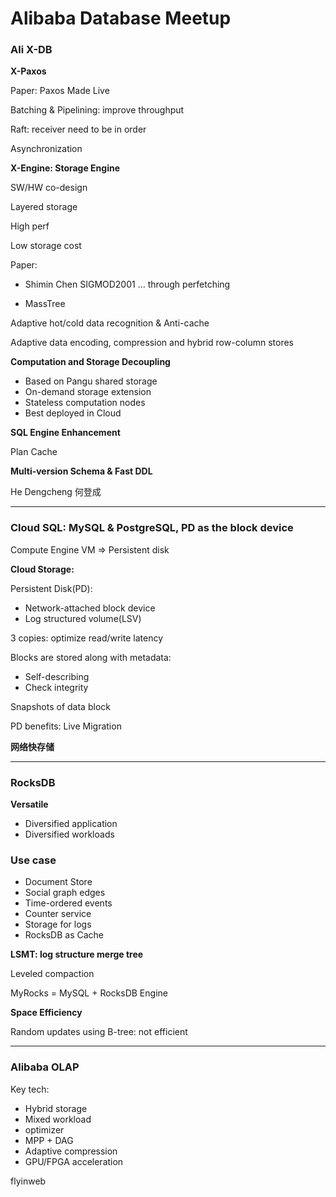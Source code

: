 # Alibaba Database Meetup

### Ali X-DB

**X-Paxos**

Paper: Paxos Made Live

Batching & Pipelining: improve throughput

Raft: receiver need to be in order

Asynchronization

**X-Engine: Storage Engine**

SW/HW co-design

Layered storage

High perf

Low storage cost

Paper:

- Shimin Chen SIGMOD2001 … through perfetching


- MassTree

Adaptive hot/cold data recognition & Anti-cache

Adaptive data encoding, compression and hybrid row-column stores

**Computation and Storage Decoupling**

- Based on Pangu shared storage
- On-demand storage extension
- Stateless computation nodes
- Best deployed in Cloud

**SQL Engine Enhancement**

Plan Cache

**Multi-version Schema & Fast DDL**

He Dengcheng 何登成

---

### Cloud SQL: MySQL & PostgreSQL, PD as the block device

Compute Engine VM => Persistent disk

**Cloud Storage:**

Persistent Disk(PD):

- Network-attached block device
- Log structured volume(LSV)

3 copies: optimize read/write latency

Blocks are stored along with metadata:

- Self-describing
- Check integrity

Snapshots of data block

PD benefits: Live Migration

**网络快存储**

---

### RocksDB

**Versatile**

- Diversified application
- Diversified workloads

### Use case

- Document Store
- Social graph edges
- Time-ordered events
- Counter service
- Storage for logs
- RocksDB as Cache

**LSMT: log structure merge tree**

Leveled compaction

MyRocks = MySQL + RocksDB Engine

**Space Efficiency**

Random updates using B-tree: not efficient

---

### Alibaba OLAP

Key tech:

- Hybrid storage
- Mixed workload
- optimizer
- MPP + DAG
- Adaptive compression
- GPU/FPGA acceleration

flyinweb

